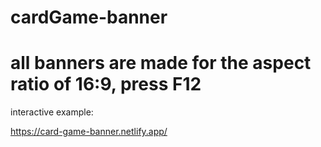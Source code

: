 # cardGame-banner

# all banners are made for the aspect ratio of 16:9, press F12

interactive example:

https://card-game-banner.netlify.app/
